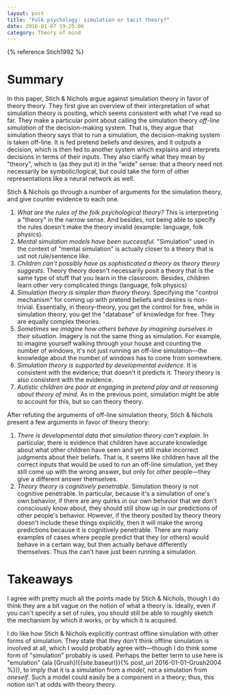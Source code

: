 ```yaml
---
layout: post
title: "Folk psychology: simulation or tacit theory?"
date: 2016-01-07 19:25:00
category: Theory of mind
---
```


{% reference Stich1992 %}

# Summary

In this paper, Stich & Nichols argue against simulation theory in favor of theory theory. They first give an overview of their interpretation of what simulation theory is positing, which seems consistent with what I've read so far. They make a particular point about calling the simulation theory *off-line simulation* of the decision-making system. That is, they argue that simulation theory says that to run a simulation, the decision-making system is taken off-line. It is fed pretend beliefs and desires, and it outputs a decision, which is then fed to another system which explains and interprets decisions in terms of their inputs. They also clarify what they mean by "theory", which is (as they put it) in the "wide" sense: that a theory need not necessarily be symbolic/logical, but could take the form of other representations like a neural network as well.

Stich & Nichols go through a number of arguments for the simulation theory, and give counter evidence to each one.

1. *What are the rules of the folk psychological theory?* This is interpreting a "theory" in the narrow sense. And besides, not being able to specify the rules doesn't make the theory invalid (example: language, folk physics).
2. *Mental simulation models have been successful.* "Simulation" used in the context of "mental simulation" is actually closer to a theory that is ust not rule/sentence like.
3. *Children can't possibly have as sophisticated a theory as theory theory suggests.* Theory theory doesn't necessarily posit a theory that is the same type of stuff that you learn in the classroom. Besides, children learn other very complicated things (language, folk physics)
4. *Simulation theory is simpler than theory theory.* Specifying the "control mechanism" for coming up with pretend beliefs and desires is non-trivial. Essentially, in theory-theory, you get the control for free, while in simulation theory, you get the "database" of knowledge for free. They are equally complex theories.
5. *Sometimes we imagine how others behave by imagining ourselves in their situation.* Imagery is not the same thing as simulation. For example, to imagine yourself walking through your house and counting the number of windows, it's not just running an off-line simulation—the knowledge about the number of windows has to come from somewhere.
6. *Simulation theory is supported by developmental evidence.* It is consistent with the evidence; that doesn't it predicts it. Theory theory is also consistent with the evidence.
7. *Autistic children are poor at engaging in pretend play and at reasoning about theory of mind.* As in the previous point, simulation might be able to account for this, but so can theory theory.

After refuting the arguments of off-line simulation theory, Stich & Nichols present a few arguments in favor of theory theory:

1. *There is developmental data that simulation theory can't explain.* In particular, there is evidence that children have accurate knowledge about what other children have seen and yet still make incorrect judgments about their beliefs. That is, it seems like children have all the correct inputs that would be used to run an off-line simulation, yet they still come up with the wrong answer, but only for *other* people—they give a different answer themselves.
2. *Theory theory is cognitively penetrable.* Simulation theory is not cognitive penetrable. In particular, because it's a simulation of one's own behavior, if there are any quirks in our own behavior that we don't consciously know about, they should still show up in our predictions of other people's behavior. However, if the theory posited by theory theory doesn't include these things explicitly, then it will make the wrong predictions because it is cognitively penetrable. There are many examples of cases where people predict that they (or others) would behave in a certain way, but then actually behave differently themselves. Thus the can't have just been running a simulation.

# Takeaways

I agree with pretty much all the points made by Stich & Nichols, though I do think they are a bit vague on the notion of what a theory is. Ideally, even if you can't specify a set of rules, you should still be able to roughly sketch the mechanism by which it works, or by which it is acquired.

I do like how Stich & Nichols explicitly contrast offline simulation with other forms of simulation. They state that they don't think offline simulation is involved at all, which I would probably agree with—though I do think some form of "simulation" probably is used. Perhaps the better term to use here is "emulation" (ala [Grush]({{site.baseurl}}{% post_url 2016-01-01-Grush2004 %})), to imply that it is a simulation from a *model*, not a simulation from *oneself*. Such a model could easily be a component in a theory; thus, this notion isn't at odds with theory theory.
